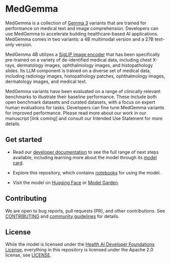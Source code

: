 # MedGemma

MedGemma is a collection of [Gemma 3](https://ai.google.dev/gemma/docs/core)
variants that are trained for performance on medical text and image
comprehension. Developers can use MedGemma to accelerate building
healthcare-based AI applications. MedGemma comes in two variants: a 4B
multimodal version and a 27B text-only version.

MedGemma 4B utilizes a [SigLIP image encoder](https://arxiv.org/abs/2303.15343)
that has been specifically pre-trained on a variety of de-identified medical
data, including chest X-rays, dermatology images, ophthalmology images, and
histopathology slides. Its LLM component is trained on a diverse set of medical
data, including radiology images, histopathology patches, ophthalmology images,
dermatology images, and medical text.

MedGemma variants have been evaluated on a range of clinically relevant
benchmarks to illustrate their baseline performance. These include both open
benchmark datasets and curated datasets, with a focus on expert human
evaluations for tasks. Developers can fine tune MedGemma variants for improved
performance. Please read more about our work in our manuscript [link coming] and
consult our Intended Use Statement for more details.

## Get started

*   Read our
    [developer documentation](https://developers.google.com/health-ai-developer-foundations/medgemma/get-started)
    to see the full range of next steps available, including learning more about
    the model through its
    [model card](https://developers.google.com/health-ai-developer-foundations/medgemma/model-card).

*   Explore this repository, which contains [notebooks](./notebooks) for using
    the model.

*   Visit the model on
    [Hugging Face](https://huggingface.co/models?other=medgemma) or
    [Model Garden](https://console.cloud.google.com/vertex-ai/publishers/google/model-garden/medgemma).

## Contributing

We are open to bug reports, pull requests (PR), and other contributions. See
[CONTRIBUTING](CONTRIBUTING.md) and
[community guidelines](https://developers.google.com/health-ai-developer-foundations/community-guidelines)
for details.

## License

While the model is licensed under the
[Health AI Developer Foundations License](https://developers.google.com/health-ai-developer-foundations/terms),
everything in this repository is licensed under the Apache 2.0 license, see
[LICENSE](LICENSE).
